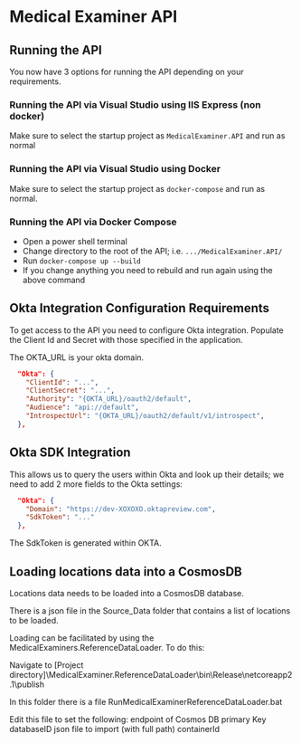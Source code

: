 
# Medical Examiner API

## Running the API

You now have 3 options for running the API depending on your requirements.

### Running the API via Visual Studio using IIS Express (non docker)

Make sure to select the startup project as `MedicalExaminer.API` and run as normal

### Running the API via Visual Studio using Docker

Make sure to select the startup project as `docker-compose` and run as normal.

### Running the API via Docker Compose

* Open a power shell terminal
* Change directory to the root of the API; i.e. `.../MedicalExaminer.API/`
* Run `docker-compose up --build`
* If you change anything you need to rebuild and run again using the above command

## Okta Integration Configuration Requirements

To get access to the API you need to configure Okta integration. Populate the Client Id and Secret with those specified in the application.

The OKTA_URL is your okta domain.

```json
  "Okta": {
    "ClientId": "...",
    "ClientSecret": "...",
    "Authority": "{OKTA_URL}/oauth2/default",
    "Audience": "api://default",
    "IntrospectUrl": "{OKTA_URL}/oauth2/default/v1/introspect",
  },
```

## Okta SDK Integration

This allows us to query the users within Okta and look up their details; we need to add 2 more fields to the Okta settings:

```json
  "Okta": {
    "Domain": "https://dev-XOXOXO.oktapreview.com",
    "SdkToken": "..."
  },
```

The SdkToken is generated within OKTA.

## Loading locations data into a CosmosDB

Locations data needs to be loaded into a CosmosDB database.

There is a json file in the Source_Data folder that contains a list of locations to be loaded.

Loading can be facilitated by using the MedicalExaminers.ReferenceDataLoader. To do this:

Navigate to [Project directory]\MedicalExaminer.ReferenceDataLoader\bin\Release\netcoreapp2.1\publish

In this folder there is a file RunMedicalExaminerReferenceDataLoader.bat

Edit this file to set the following:
endpoint of Cosmos DB 
primary Key
databaseID
json file to import (with full path)
containerId
